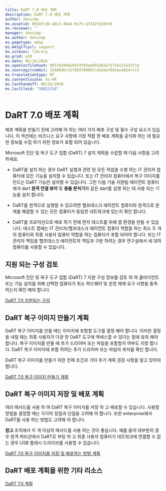 ```yaml
---
title: DaRT 7.0 배포 계획
description: DaRT 7.0 배포 계획
author: dansimp
ms.assetid: 05e97cdb-a8c2-46e4-9c75-a7d12fe26fe8
ms.reviewer: ''
manager: dansimp
ms.author: dansimp
ms.pagetype: mdop
ms.mktglfcycl: support
ms.sitesec: library
ms.prod: w10
ms.date: 06/16/2016
ms.openlocfilehash: 09725e994a95f4f93ae655402e7577e137e33f18
ms.sourcegitcommit: 354664bc527d93f80687cd2eba70d1eea024c7c3
ms.translationtype: MT
ms.contentlocale: ko-KR
ms.lasthandoff: 06/26/2020
ms.locfileid: "10821318"
---
```

# DaRT 7.0 배포 계획


배포 계획을 만들기 전에 고려해 야 하는 여러 가지 배포 구성 및 필수 구성 요소가 있습니다. 이 섹션에는 비즈니스 요구 사항에 가장 적합 한 배포 계획을 공식화 하는 데 필요한 정보를 수집 하기 위한 정보가 포함 되어 있습니다.

Microsoft 진단 및 복구 도구 집합 (DaRT) 7 설치 계획을 수립할 때 다음 사항을 고려 하세요.

-   DaRT를 설치 하는 경우 DaRT 실행과 관련 된 모든 작업을 수행 하는 IT 관리자 컴퓨터에 모든 기능을 설치할 수 있습니다. 또는 IT 관리자 컴퓨터에서 복구 이미지를 만드는 DaRT 기능만 설치할 수 있습니다. 그런 다음 기술 지원팀 에이전트 컴퓨터에서 dart **원격 연결 뷰어** 및 **충돌 분석기**와 같은 dart를 실행 하는 데 사용 되는 기능을 설치 합니다.

-   DaRT를 원격으로 실행할 수 있으려면 헬프데스크 에이전트 컴퓨터와 원격으로 문제를 해결할 수 있는 모든 컴퓨터가 동일한 네트워크에 있는지 확인 합니다.

-   DaRT를 프로덕션으로 배포 하기 전에 먼저 테스트를 위해 랩 환경을 만들 수 있습니다. 테스트 랩에는 IT 관리자/헬프데스크 에이전트 컴퓨터 역할을 하는 최소 두 개의 컴퓨터와 최종 사용자 컴퓨터 역할을 하는 컴퓨터가 포함 되어야 합니다. 또는 IT 관리자 책임을 헬프데스크 에이전트의 책임과 구분 하려는 경우 연구실에서 세 대의 컴퓨터를 사용할 수 있습니다.

## 지원 되는 구성 검토


Microsoft 진단 및 복구 도구 집합 (DaRT) 7 지원 구성 정보를 검토 하 여 클라이언트 또는 기능 설치를 위해 선택한 컴퓨터가 최소 하드웨어 및 운영 체제 요구 사항을 충족 하는지 확인 해야 합니다.

[DaRT 7.0 지원되는 구성](dart-70-supported-configurations-dart-7.md)

## DaRT 복구 이미지 만들기 계획


DaRT 복구 이미지를 만들 때는 이미지에 포함할 도구를 결정 해야 합니다. 이러한 결정을 내릴 때는 최종 사용자가 다양 한 DaRT 도구에 액세스할 수 있다는 점에 유의 해야 합니다. 복구 이미지를 만들 때 추가 드라이버 또는 파일을 포함할지 여부도 지정 합니다. DaRT 복구 이미지에 포함 하려는 추가 드라이버 또는 파일의 위치를 확인 합니다.

DaRT 복구 이미지를 만들기 위한 전제 조건과 기타 추가 계획 권장 사항을 알고 있어야 합니다.

[DaRT 7.0 복구 이미지 만들기 계획](planning-to-create-the-dart-70-recovery-image.md)

## DaRT 복구 이미지 저장 및 배포 계획


여러 메서드를 사용 하 여 DaRT 복구 이미지를 저장 하 고 배포할 수 있습니다. 사용할 방법을 결정할 때는 각각의 장점과 단점을 고려해 야 합니다. 또한 enterprise에서 DaRT를 사용 하는 방법도 고려해 야 합니다.

**참고**  조직에서 두 개 이상의 메서드를 사용 하는 것이 좋습니다. 예를 들어 대부분의 경우 원격 파티션에서 DaRT로 부팅 하 고 최종 사용자 컴퓨터가 네트워크에 연결할 수 없는 경우 USB 플래시 드라이브를 사용할 수 있습니다.

 

[DaRT 7.0 복구 이미지를 저장 및 배포하는 방법 계획](planning-how-to-save-and-deploy-the-dart-70-recovery-image.md)

## DaRT 배포 계획을 위한 기타 리소스


[DaRT 7.0 계획](planning-for-dart-70-new-ia.md)

 

 






